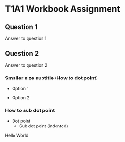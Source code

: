 # T1A1 Workbook Assignment
## Question 1
Answer to question 1
## Question 2
Answer to question 2

### Smaller size subtitle (How to dot point)
- Option 1
* Option 2

### How to sub dot point
- Dot point
    - Sub dot point (indented)






Hello World
